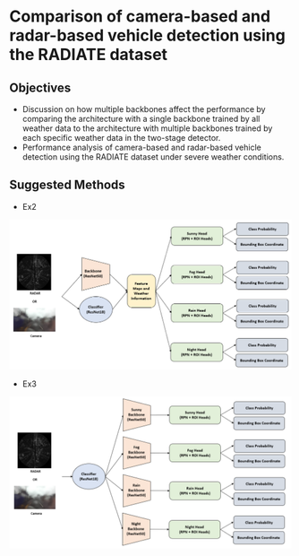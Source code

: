 # Comparison of camera-based and radar-based vehicle detection using the RADIATE dataset

## Objectives
- Discussion on how multiple backbones affect the performance by comparing the architecture with a single backbone trained by all weather data 
to the architecture with multiple backbones trained by each specific weather data in the two-stage detector.
- Performance analysis of camera-based and radar-based vehicle detection using the RADIATE dataset under severe weather conditions.

## Suggested Methods
- Ex2
<img src="./img/Ex2_Architecture.png">

- Ex3
<img src="./img/Ex3_Architecture.png">